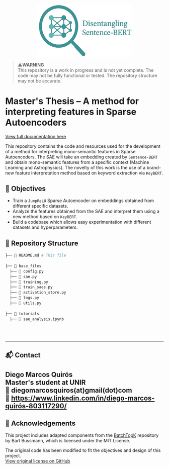 <p align="center">
  <img src="docs/assets/banner.png" alt="Project Logo" width="300"/>
</p>

> ⚠️**WARNING** <br>
> This repository is a work in progress and is not yet complete. The code may not be fully functional or tested.
> The repository structure may not be accurate. 

# Master's Thesis – A method for interpreting features in Sparse Autoencoders 

[View full documentation here](https://yb1ku.github.io/SAEs-for-Sentence-BERT/)

This repository contains the code and resources used for the development of a method for interpreting mono-semantic features 
in Sparse Autoencoders. The SAE will take an embedding created by `Sentence-BERT` and obtain mono-semantic features from a specific
context (Machine Learning and Astrophysics). The novelty of this work is the use of a brand-new feature interpretation method 
based on keyword extraction via `KeyBERT`. 

## 📌 Objectives 
- Train a `JumpReLU` Sparse Autoencoder on embeddings obtained from different specific datasets. 
- Analyze the features obtained from the SAE and interpret them using a new method based on `KeyBERT`. 
- Build a codebase which allows easy experimentation with different datasets and hyperparameters. 


## 📁 Repository Structure
```bash 
├── 📖 README.md # This file 

├── 📁 base_files 
  ├── 🐍 config.py 
  ├── 🐍 sae.py 
  ├── 🐍 training.py 
  ├── 🐍 train_saes.py 
  ├── 🐍 activation_store.py 
  ├── 🐍 logs.py  
  ├── 🐍 utils.py 

├── 📁 tutorials 
  ├── 🧪 sae_analysis.ipynb 
``` 

<br>
<br>

---
## 📬 Contact

**Diego Marcos Quirós**  
Master's student at UNIR   
📧 diegomarcosquiros(at)gmail(dot)com  
🔗 https://www.linkedin.com/in/diego-marcos-quirós-803117290/
---
## 🔗 Acknowledgements

This project includes adapted components from the [BatchTopK](https://github.com/bartbussmann/BatchTopK) 
repository by Bart Bussmann, which is licensed under the MIT License.

The original code has been modified to fit the objectives and design of this project.  
[View original license on GitHub](https://github.com/bartbussmann/BatchTopK/blob/main/LICENSE)










